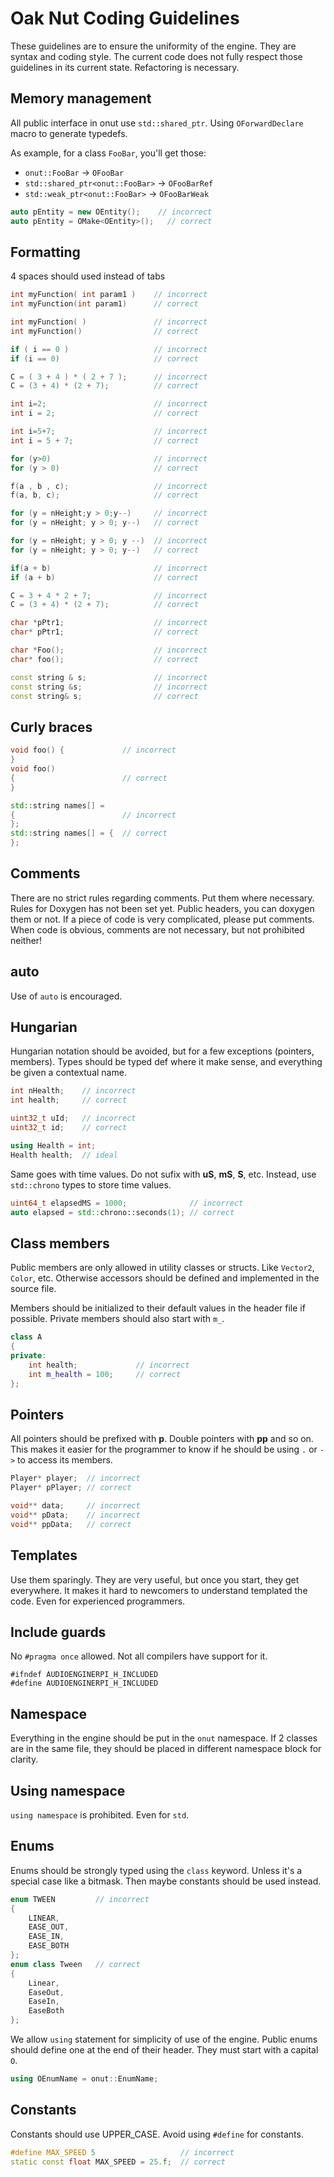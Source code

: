 # Oak Nut Coding Guidelines
These guidelines are to ensure the uniformity of the engine. They are syntax and coding style. The current code does not fully respect those guidelines in its current state. Refactoring is necessary.

## Memory management
All public interface in onut use `std::shared_ptr`. Using `OForwardDeclare` macro to generate typedefs.

As example, for a class `FooBar`, you'll get those:

* `onut::FooBar` -> `OFooBar`
* `std::shared_ptr<onut::FooBar>` -> `OFooBarRef`
* `std::weak_ptr<onut::FooBar>` -> `OFooBarWeak`

```cpp
auto pEntity = new OEntity();    // incorrect
auto pEntity = OMake<OEntity>();   // correct
```

## Formatting
4 spaces should used instead of tabs
```cpp
int myFunction( int param1 )    // incorrect
int myFunction(int param1)      // correct

int myFunction( )               // incorrect
int myFunction()                // correct

if ( i == 0 )                   // incorrect
if (i == 0)                     // correct

C = ( 3 + 4 ) * ( 2 + 7 );      // incorrect
C = (3 + 4) * (2 + 7);          // correct

int i=2;                        // incorrect
int i = 2;                      // correct

int i=5+7;                      // incorrect
int i = 5 + 7;                  // correct

for (y>0)                       // incorrect
for (y > 0)                     // correct

f(a , b , c);                   // incorrect
f(a, b, c);                     // correct

for (y = nHeight;y > 0;y--)     // incorrect
for (y = nHeight; y > 0; y--)   // correct

for (y = nHeight; y > 0; y --)  // incorrect
for (y = nHeight; y > 0; y--)   // correct

if(a + b)                       // incorrect
if (a + b)                      // correct

C = 3 + 4 * 2 + 7;              // incorrect
C = (3 + 4) * (2 + 7);          // correct

char *pPtr1;                    // incorrect
char* pPtr1;                    // correct

char *Foo();                    // incorrect
char* foo();                    // correct

const string & s;               // incorrect
const string &s;                // incorrect
const string& s;                // correct
```

## Curly braces
```cpp
void foo() {             // incorrect
}
void foo()
{                        // correct
}

std::string names[] = 
{                        // incorrect
};
std::string names[] = {  // correct
};
```

## Comments
There are no strict rules regarding comments. Put them where necessary. Rules for Doxygen has not been set yet. Public headers, you can doxygen them or not.
If a piece of code is very complicated, please put comments. When code is obvious, comments are not necessary, but not prohibited neither!

## auto
Use of `auto` is encouraged.

## Hungarian
Hungarian notation should be avoided, but for a few exceptions (pointers, members). Types should be typed def where it make sense, and everything be given a contextual name.
```cpp
int nHealth;    // incorrect
int health;     // correct

uint32_t uId;   // incorrect
uint32_t id;    // correct

using Health = int;
Health health;  // ideal
```
Same goes with time values. Do not sufix with **uS**, **mS**, **S**, etc. Instead, use `std::chrono` types to store time values.
```cpp
uint64_t elapsedMS = 1000;              // incorrect
auto elapsed = std::chrono::seconds(1); // correct
```

## Class members
Public members are only allowed in utility classes or structs. Like `Vector2`, `Color`, etc. Otherwise accessors should be defined and implemented in the source file.

Members should be initialized to their default values in the header file if possible. Private members should also start with `m_`.
```cpp
class A
{
private:
    int health;             // incorrect
    int m_health = 100;     // correct
};
```

## Pointers
All pointers should be prefixed with **p**. Double pointers with **pp** and so on. This makes it easier for the programmer to know if he should be using `.` or `->` to access its members.
```cpp
Player* player;  // incorrect
Player* pPlayer; // correct

void** data;     // incorrect
void** pData;    // incorrect
void** ppData;   // correct
```

## Templates
Use them sparingly. They are very useful, but once you start, they get everywhere. It makes it hard to newcomers to understand templated the code. Even for experienced programmers.

## Include guards
No `#pragma once` allowed. Not all compilers have support for it.
```
#ifndef AUDIOENGINERPI_H_INCLUDED
#define AUDIOENGINERPI_H_INCLUDED
```

## Namespace
Everything in the engine should be put in the `onut` namespace. If 2 classes are in the same file, they should be placed in different namespace block for clarity.

## Using namespace
`using namespace` is prohibited. Even for `std`.

## Enums
Enums should be strongly typed using the `class` keyword. Unless it's a special case like a bitmask. Then maybe constants should be used instead.
```cpp
enum TWEEN         // incorrect
{
    LINEAR,
    EASE_OUT,
    EASE_IN,
    EASE_BOTH
};
enum class Tween   // correct
{
    Linear,
    EaseOut,
    EaseIn,
    EaseBoth
};
```
We allow `using` statement for simplicity of use of the engine. Public enums should define one at the end of their header. They must start with a capital `O`.
```cpp
using OEnumName = onut::EnumName;
```

## Constants
Constants should use UPPER_CASE. Avoid using `#define` for constants.
```cpp
#define MAX_SPEED 5                   // incorrect
static const float MAX_SPEED = 25.f;  // correct
```

